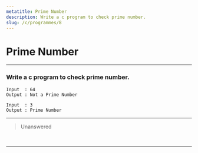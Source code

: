 ```yaml
---
metatitle: Prime Number
description: Write a c program to check prime number.
slug: /c/programmes/8
---
```


# Prime Number

---

### Write a c program to check prime number.

```
Input  : 64
Output : Not a Prime Number
```

```
Input  : 3
Output : Prime Number
```  

---

> Unanswered

<br/>

---

